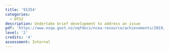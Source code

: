 ```yaml
---
title: '91354'
categories:
  - DTS2
description: Undertake brief development to address an issue
pdf: 'https://www.nzqa.govt.nz/nqfdocs/ncea-resource/achievements/2019/as91354.pdf'
level: '2'
credits: '4'
assessment: Internal
---
```


